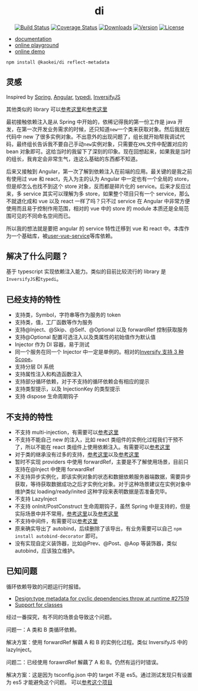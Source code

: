 <h1 align="center">di</h1>
<div align="center">

[![Build Status](https://github.com/kaokei/di/actions/workflows/build.yml/badge.svg)](https://github.com/kaokei/di/actions/workflows/build.yml)
[![Coverage Status](https://coveralls.io/repos/github/kaokei/di/badge.svg?branch=main)](https://coveralls.io/github/kaokei/di?branch=main)
[![Downloads](https://img.shields.io/npm/dm/@kaokei/di.svg?sanitize=true)](https://npmcharts.com/compare/@kaokei/di?minimal=true)
[![Version](https://img.shields.io/npm/v/@kaokei/di.svg?sanitize=true)](https://www.npmjs.com/package/@kaokei/di)
[![License](https://img.shields.io/npm/l/@kaokei/di.svg?sanitize=true)](https://www.npmjs.com/package/@kaokei/di)

</div>

- [documentation](https://kaokei.com/project/di/)
- [online playground](https://codesandbox.io/s/di-playground-zjnyv)
- [online demo](https://kaokei.com/project/di/)

```bash
npm install @kaokei/di reflect-metadata
```

## 灵感

Inspired by [Spring](https://spring.io/), [Angular](https://angular.io/), [typedi](https://github.com/typestack/typedi), [InversifyJS](https://github.com/inversify/InversifyJS)

其他类似的 library 可以[参考这里](https://github.com/topics/ioc?l=typescript)和[参考这里](https://github.com/topics/dependency-injection?l=typescript)

最初接触依赖注入是从 Spring 中开始的，依稀记得我的第一份工作是 java 开发，在第一次开发业务需求的时候，还只知道`new`一个类来获取对象。然后我就在代码中 new 了很多实例对象。不出意外的出现问题了，组长就开始帮我调试代码，最终组长告诉我不要自己手动`new`实例对象，只需要在`XML`文件中配置对应的 bean 对象即可。这给当时的我留下了深刻的印象。现在回想起来，如果我是当时的组长，我肯定会非常生气，连这么基础的东西都不知道。

后来又接触到 Angular，第一次了解到依赖注入在前端的应用。最关键的是我之前有使用过 vue 和 react，先入为主的认为 Angular 中一定也有一个全局的 store，但是却怎么也找不到这个 store 对象，反而都是碎片化的 service。后来才反应过来，多 service 其实可以理解为多 store，如果整个项目只有一个 service，那么不就退化成和 vue 以及 react 一样了吗？只不过 service 在 Angular 中非常方便使用而且易于控制作用范围，相对的 vue 中的 store 的 module 本质还是全局范围可见的不同命名空间而已。

所以我的想法就是要把 angular 的 service 特性迁移到 vue 和 react 中。本库作为一个基础库，被[user-vue-service](https://github.com/kaokei/use-vue-service)等库依赖。

## 解决了什么问题？

基于 typescript 实现依赖注入能力。类似的目前比较流行的 library 是`InversifyJS`和`typedi`。

## 已经支持的特性

- 支持类，Symbol，字符串等作为服务的 token
- 支持类，值，工厂函数等作为服务
- 支持@Inject、@Skip、@Self、@Optional 以及 forwardRef 控制获取服务
- 支持@Optional 配置可选注入以及类属性的初始值作为默认值
- Injector 作为 DI 容器，易于测试
- 同一个服务在同一个 Injector 中一定是单例的。相对的[Inversify 支持 3 种 Scope](https://github.com/inversify/InversifyJS/blob/master/wiki/scope.md)。
- 支持分层 DI 系统
- 支持属性注入和构造函数注入
- 支持部分循环依赖，对于不支持的循环依赖会有相应的提示
- 支持类型提示，以及 InjectionKey 的类型提示
- 支持 dispose 生命周期钩子

## 不支持的特性

- 不支持 multi-injection，有需要可以[参考这里](https://github.com/inversify/InversifyJS/blob/master/wiki/multi_injection.md)
- 不支持不能自己 new 的注入，比如 react 类组件的实例化过程我们干预不了，所以不能在 react 类组件上使用依赖注入。有需要可以[参考这里](https://itnext.io/dependency-injection-in-react-using-inversifyjs-a38ff0c6601)
- 对于类的继承没有过多的支持，[参考这里](https://docs.typestack.community/typedi/v/develop/02-basic-usage-guide/07-inheritance)以及[参考这里](https://github.com/inversify/InversifyJS/blob/master/wiki/inheritance.md)
- 暂时不实现 providers 中使用 forwardRef，主要是不了解使用场景，目前只支持在@Inject 中使用 forwardRef
- 不支持异步实例化，即该实例对象的状态和数据依赖服务器端数据，需要异步获取，等待获取数据成功之后才实例化对象。对于这种场景建议在实例对象中维护类似 loading/ready/inited 这种字段来表明数据是否准备完毕。
- 不支持 LazyInject
- 不支持 onInit/PostConstruct 生命周期钩子，虽然 Spring 中是支持的，但是实际场景中并不常用，[参考这里](https://github.com/angular/angular/issues/23235)以及[参考这里](https://github.com/inversify/InversifyJS/blob/master/wiki/post_construct.md)
- 不支持中间件，有需要可以[参考这里](https://github.com/inversify/InversifyJS/blob/master/wiki/middleware.md)
- 原来确实导出了 autobind，后续删除了该导出，有业务需要可以自己 `npm install autobind-decorator` 即可。
- 没有实现自定义装饰器，比如@Prev、@Post、@Aop 等装饰器，类似 autobind，应该独立维护。

## 已知问题

循环依赖导致的问题运行时报错。

- [Design:type metadata for cyclic dependencies throw at runtime #27519](https://github.com/microsoft/TypeScript/issues/27519)
- [Support for classes](https://github.com/inversify/InversifyJS/blob/master/wiki/classes_as_id.md#known-limitation-classes-as-identifiers-and-circular-dependencies)

经过一番探究，有不同的场景会导致这个问题。

问题一：A 类和 B 类循环依赖。

解决方案：使用 forwardRef 解藕 A 和 B 的实例化过程。类似 InversifyJS 中的 lazyInject。

问题二：已经使用 forawrdRef 解藕了 A 和 B。仍然有运行时错误。

解决方案：这是因为 tsconfig.json 中的 target 不是 es5。通过测试发现只有设置为 es5 才能避免这个问题。
可以[参考这个项目](https://github.com/kaokei/test-webpack-typescript)
